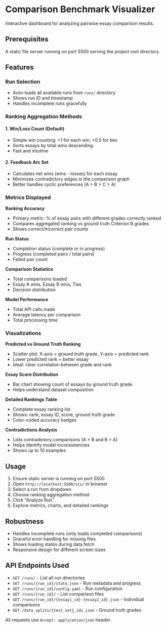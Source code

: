 # Comparison Benchmark Visualizer

Interactive dashboard for analyzing pairwise essay comparison results.

## Prerequisites

A static file server running on port 5500 serving the project root directory.

## Features

### Run Selection
- Auto-loads all available runs from `runs/` directory
- Shows run ID and timestamp
- Handles incomplete runs gracefully

### Ranking Aggregation Methods

#### 1. Win/Loss Count (Default)
- Simple win counting: +1 for each win, +0.5 for ties
- Sorts essays by total wins descending
- Fast and intuitive

#### 2. Feedback Arc Set
- Calculates net wins (wins - losses) for each essay
- Minimizes contradictory edges in the comparison graph
- Better handles cyclic preferences (A > B > C > A)

### Metrics Displayed

**Ranking Accuracy**
- Primary metric: % of essay pairs with different grades correctly ranked
- Compares aggregated ranking vs ground truth Criterion B grades
- Shows correct/incorrect pair counts

**Run Status**
- Completion status (complete or in progress)
- Progress (completed pairs / total pairs)
- Failed pair count

**Comparison Statistics**
- Total comparisons loaded
- Essay A wins, Essay B wins, Ties
- Decision distribution

**Model Performance**
- Total API calls made
- Average latency per comparison
- Total processing time

### Visualizations

**Predicted vs Ground Truth Ranking**
- Scatter plot: X-axis = ground truth grade, Y-axis = predicted rank
- Lower predicted rank = better essay
- Ideal: clear correlation between grade and rank

**Essay Score Distribution**
- Bar chart showing count of essays by ground truth grade
- Helps understand dataset composition

**Detailed Rankings Table**
- Complete essay ranking list
- Shows: rank, essay ID, score, ground truth grade
- Color-coded accuracy badges

**Contradictions Analysis**
- Lists contradictory comparisons (A > B and B > A)
- Helps identify model inconsistencies
- Shows up to 10 examples

## Usage

1. Ensure static server is running on port 5500
2. Open `http://localhost:5500/vis/` in browser
3. Select a run from dropdown
4. Choose ranking aggregation method
5. Click "Analyze Run"
6. Explore metrics, charts, and detailed rankings

## Robustness

- Handles incomplete runs (only loads completed comparisons)
- Graceful error handling for missing files
- Shows loading states during data fetch
- Responsive design for different screen sizes

## API Endpoints Used

- `GET /runs/` - List all run directories
- `GET /runs/{run_id}/state.json` - Run metadata and progress
- `GET /runs/{run_id}/config.yaml` - Run configuration
- `GET /runs/{run_id}/` - List comparison files
- `GET /runs/{run_id}/{essay1_id}-{essay2_id}.json` - Individual comparisons
- `GET /data_splits/{test_set}_ids.json` - Ground truth grades

All requests use `Accept: application/json` header.
